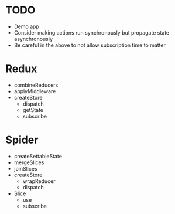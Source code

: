 # TODO

- Demo app
- Consider making actions run synchronously but propagate state asynchronously
- Be careful in the above to not allow subscription time to matter

# Redux

- combineReducers
- applyMiddleware
- createStore
  - dispatch
  - getState
  - subscribe

# Spider

- createSettableState
- mergeSlices
- joinSlices
- createStore
  - wrapReducer
  - dispatch
- Slice
  - use
  - subscribe
